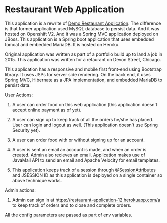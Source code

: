 # Restaurant Web Application

This application is a rewrite of [Demo Restaurant Application](https://github.com/farazdurrani/demo-restaurant-webapplication). The difference is that former application used MySQL database to persist data. And it was hosted on Openshift V2. And it was a Spring MVC application deployed on JBoss. This application is a Spring boot application that uses embedded tomcat and embedded MariaDB. It is hosted on Heroku. 

Original application was written as part of a portfolio build up to land a job in 2015. This application was written for a retaurant on Devon Street, Chicago.

This application has a responsive and mobile first front-end using Bootstrap library. It uses JSPs for server side rendering. On the back end, it uses Spring MVC, Hibernate as a JPA implementation, and embedded MariaDB to persist data.

User Actions:

1. A user can order food on this web application (this application doesn't accept online payment as of yet).

2. A user can sign up to keep track of all the orders he/she has placed. User can login and logout as well. (This application doesn't use Spring Security yet).

3. A user can order food with or without signing up for an account.

4. A user is sent an email an account is made, and when an order is created. Admin also recieves an email. Application makes use of JavaMail API to send an email and Apache Velocity for email templates. 

5. This application keeps track of a session through [@SessionAttributes](https://docs.spring.io/spring/docs/current/javadoc-api/org/springframework/web/bind/annotation/SessionAttributes.html) and JSESSION ID as this application is deployed on a single container so above technique works. 

Admin actions:

1. Admin can sign in at https://restaurant-application-12.herokuapp.com/a to keep track of orders and to close and complete orders. 

All the config parameters are passed as part of env variables.

